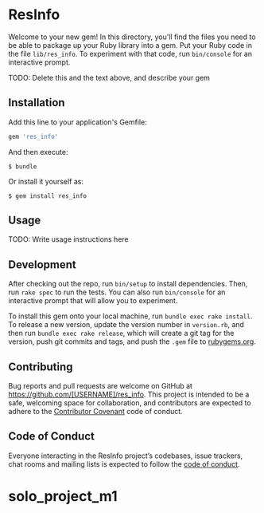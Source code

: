 # ResInfo

Welcome to your new gem! In this directory, you'll find the files you need to be able to package up your Ruby library into a gem. Put your Ruby code in the file `lib/res_info`. To experiment with that code, run `bin/console` for an interactive prompt.

TODO: Delete this and the text above, and describe your gem

## Installation

Add this line to your application's Gemfile:

```ruby
gem 'res_info'
```

And then execute:

    $ bundle

Or install it yourself as:

    $ gem install res_info

## Usage

TODO: Write usage instructions here

## Development

After checking out the repo, run `bin/setup` to install dependencies. Then, run `rake spec` to run the tests. You can also run `bin/console` for an interactive prompt that will allow you to experiment.

To install this gem onto your local machine, run `bundle exec rake install`. To release a new version, update the version number in `version.rb`, and then run `bundle exec rake release`, which will create a git tag for the version, push git commits and tags, and push the `.gem` file to [rubygems.org](https://rubygems.org).

## Contributing

Bug reports and pull requests are welcome on GitHub at https://github.com/[USERNAME]/res_info. This project is intended to be a safe, welcoming space for collaboration, and contributors are expected to adhere to the [Contributor Covenant](http://contributor-covenant.org) code of conduct.

## Code of Conduct

Everyone interacting in the ResInfo project’s codebases, issue trackers, chat rooms and mailing lists is expected to follow the [code of conduct](https://github.com/[USERNAME]/res_info/blob/master/CODE_OF_CONDUCT.md).
# solo_project_m1
